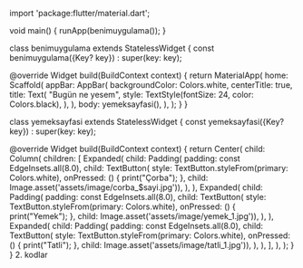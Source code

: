  import 'package:flutter/material.dart';

void main() {
  runApp(benimuygulama());
}

class benimuygulama extends StatelessWidget {
  const benimuygulama({Key? key}) : super(key: key);

  @override
  Widget build(BuildContext context) {
    return MaterialApp(
      home: Scaffold(
        appBar: AppBar(
          backgroundColor: Colors.white,
          centerTitle: true,
          title: Text(
            "Bugün ne yesem",
            style: TextStyle(fontSize: 24, color: Colors.black),
          ),
        ),
        body: yemeksayfasi(),
      ),
    );
  }
}

class yemeksayfasi extends StatelessWidget {
  const yemeksayfasi({Key? key}) : super(key: key);

  @override
  Widget build(BuildContext context) {
    return Center(
      child: Column(
        children: <Widget>[
          Expanded(
            child: Padding(
              padding: const EdgeInsets.all(8.0),
              child: TextButton(
                  style: TextButton.styleFrom(primary: Colors.white),
                  onPressed: () {
                    print("Çorba");
                  },
                  child: Image.asset('assets/image/corba_$sayi.jpg')),
            ),
          ),
          Expanded(
            child: Padding(
              padding: const EdgeInsets.all(8.0),
              child: TextButton(
                  style: TextButton.styleFrom(primary: Colors.white),
                  onPressed: () {
                    print("Yemek");
                  },
                  child: Image.asset('assets/image/yemek_1.jpg')),
            ),
          ),
          Expanded(
            child: Padding(
              padding: const EdgeInsets.all(8.0),
              child: TextButton(
                  style: TextButton.styleFrom(primary: Colors.white),
                  onPressed: () {
                    print("Tatli");
                  },
                  child: Image.asset('assets/image/tatli_1.jpg')),
            ),
          ),
        ],
      ),
    );
  }
}
2. kodlar
